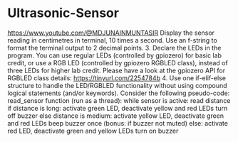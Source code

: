 # Ultrasonic-Sensor
https://www.youtube.com/@MDJUNAINMUNTASIR 
Display the sensor reading in centimetres in terminal, 10 times a second. Use an f-string to format
the terminal output to 2 decimal points.
3. Declare the LEDs in the program. You can use regular LEDs (controlled by gpiozero) for basic lab
credit, or use a RGB LED (controlled by gpiozero RGBLED class), instead of three LEDs for higher lab
credit.
Please have a look at the gpiozero API for RGBLED class details: https://tinyurl.com/2254784b
4. Use one if-elif-else structure to handle the LED/RGBLED functionality without using compound
logical statements (and/or keywords). Consider the following pseudo-code:
read_sensor function (run as a thread):
while sensor is active:
read distance
if distance is long:
activate green LED, deactivate yellow and red LEDs
turn off buzzer
else distance is medium:
activate yellow LED, deactivate green and red LEDs
beep buzzer once (bonus: if buzzer not muted)
else:
activate red LED, deactivate green and yellow LEDs
turn on buzzer 
